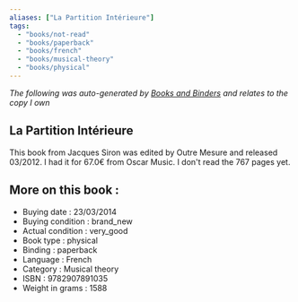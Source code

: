```yaml
---
aliases: ["La Partition Intérieure"] 
tags: 
  - "books/not-read" 
  - "books/paperback" 
  - "books/french"
  - "books/musical-theory"
  - "books/physical"
---
```


_The following was auto-generated by [Books and Binders](Books%20and%20Binders.md) and relates to the copy I own_
## La Partition Intérieure
This book from Jacques Siron was edited by Outre Mesure and released 03/2012. I had it for 67.0€ from Oscar Music. I don't read the 767 pages yet.

## More on this book :
- Buying date : 23/03/2014
- Buying condition : brand_new
- Actual condition : very_good
- Book type : physical
- Binding : paperback
- Language : French
- Category : Musical theory
- ISBN : 9782907891035
- Weight in grams : 1588
